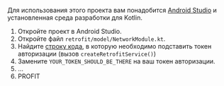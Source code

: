 Для использования этого проекта вам понадобится [Android Studio](https://developer.android.com/studio) и установленная среда разработки для Kotlin.

1. Откройте проект в Android Studio.
2. Откройте файл `retrofit/model/NetworkModule.kt`.
3. Найдите [строку кода](https://github.com/Mobile-Developement-School-23/android-todo-app-sergiusoff/blob/homework-4/app/src/main/java/com/example/todoapp/retrofit/NetworkModule.kt#L43), в которую необходимо подставить токен авторизации (вызов `createRetrofitService()`)
4. Замените `YOUR_TOKEN_SHOULD_BE_THERE` на ваш токен авторизации.
5. ...
6. PROFIT